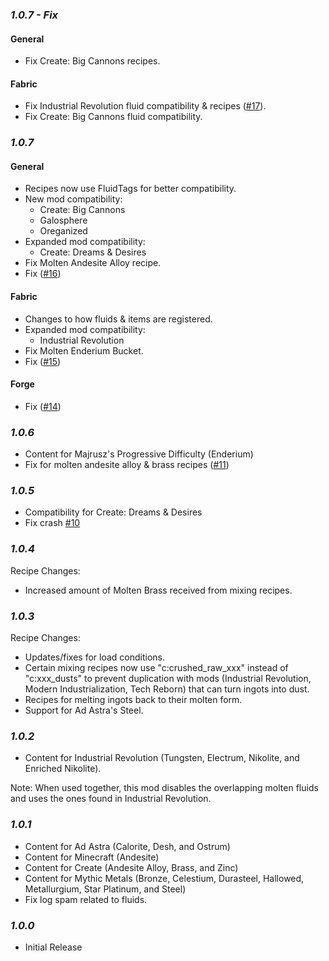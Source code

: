 ### ***1.0.7 - Fix***

#### General

* Fix Create: Big Cannons recipes.

#### Fabric

* Fix Industrial Revolution fluid compatibility & recipes ([#17](https://github.com/AverageAnime/create-metalwork/issues/17)).
* Fix Create: Big Cannons fluid compatibility.

### ***1.0.7***

#### General

* Recipes now use FluidTags for better compatibility.
* New mod compatibility:
  * Create: Big Cannons
  * Galosphere
  * Oreganized
* Expanded mod compatibility:
  * Create: Dreams & Desires
* Fix Molten Andesite Alloy recipe.
* Fix ([#16](https://github.com/AverageAnime/create-metalwork/issues/16))

#### Fabric

* Changes to how fluids & items are registered.
* Expanded mod compatibility:
  * Industrial Revolution
* Fix Molten Enderium Bucket.
* Fix ([#15](https://github.com/AverageAnime/create-metalwork/issues/15))

#### Forge

* Fix ([#14](https://github.com/AverageAnime/create-metalwork/issues/14))

### ***1.0.6***

* Content for Majrusz's Progressive Difficulty (Enderium)
* Fix for molten andesite alloy & brass recipes ([#11](https://github.com/AverageAnime/create-metalwork/issues/11))

### ***1.0.5***

* Compatibility for Create: Dreams & Desires
* Fix crash [#10](https://github.com/AverageAnime/create-metalwork/issues/10)

### ***1.0.4***

Recipe Changes:
* Increased amount of Molten Brass received from mixing recipes. 

### ***1.0.3***

Recipe Changes:
* Updates/fixes for load conditions.
* Certain mixing recipes now use "c:crushed_raw_xxx" instead of "c:xxx_dusts" to prevent duplication with mods (Industrial Revolution, Modern Industrialization, Tech Reborn) that can turn ingots into dust.
* Recipes for melting ingots back to their molten form.
* Support for Ad Astra's Steel.

### ***1.0.2***

* Content for Industrial Revolution (Tungsten, Electrum, Nikolite, and Enriched Nikolite). 

Note: When used together, this mod disables the overlapping molten fluids and uses the ones found in Industrial Revolution. 

### ***1.0.1***

* Content for Ad Astra (Calorite, Desh, and Ostrum)
* Content for Minecraft (Andesite)
* Content for Create (Andesite Alloy, Brass, and Zinc)
* Content for Mythic Metals (Bronze, Celestium, Durasteel, Hallowed, Metallurgium, Star Platinum, and Steel)
* Fix log spam related to fluids.

### ***1.0.0***

* Initial Release